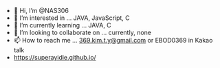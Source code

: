 - 👋 Hi, I’m @NAS306
- 👀 I’m interested in ... JAVA, JavaScript, C
- 🌱 I’m currently learning ... JAVA, C
- 💞️ I’m looking to collaborate on ... currently, none
- 📫 How to reach me ... 369.kim.t.y@gmail.com or EBOD0369 in Kakao talk
- https://superayidie.github.io/

<!---
NAS306/NAS306 is a ✨ special ✨ repository because its `README.md` (this file) appears on your GitHub profile.
You can click the Preview link to take a look at your changes.
--->
